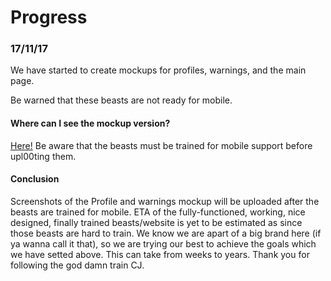 # Progress
### 17/11/17
We have started to create mockups for profiles, warnings, and the main page.

Be warned that these beasts are not ready for mobile.

#### Where can I see the mockup version?
[Here!](https://github.com/grandayy/mockups) Be aware that the beasts must be trained for mobile support before upl00ting them.

#### Conclusion
Screenshots of the Profile and warnings mockup will be uploaded after the beasts are trained for mobile. 
ETA of the fully-functioned, working, nice designed, finally trained beasts/website is yet to be estimated as since those beasts are hard to train.
We know we are apart of a big brand here (if ya wanna call it that), so we are trying our best to achieve the goals which we have setted above. This can take from weeks to years.
Thank you for following the god damn train CJ.